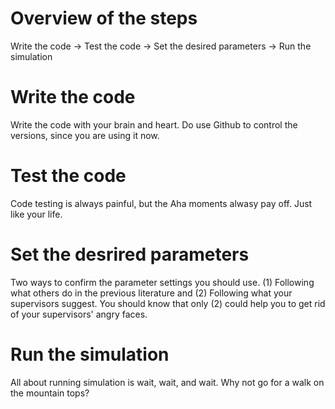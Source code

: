 # Overview of the steps
Write the code -> Test the code -> Set the desired parameters -> Run the simulation
# Write the code
Write the code with your brain and heart. Do use Github to control the versions, since you are using it now.
# Test the code
Code testing is always painful, but the Aha moments alwasy pay off. Just like your life.
# Set the desrired parameters
Two ways to confirm the parameter settings you should use. (1) Following what others do in the previous literature 
and (2) Following what your supervisors suggest. You should know that only (2) could help you to get rid of your supervisors' angry faces.
# Run the simulation
All about running simulation is wait, wait, and wait. Why not go for a walk on the mountain tops?
